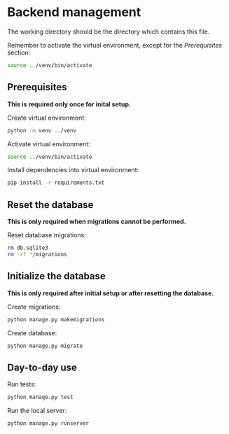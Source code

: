 # Backend management

The working directory should be the directory which contains this file.

Remember to activate the virtual environment, except for the *Prerequisites* section:
```bash
source ../venv/bin/activate
```

## Prerequisites

**This is required only once for inital setup.**

Create virtual environment:
```bash
python -m venv ../venv
```

Activate virtual environment:
```bash
source ../venv/bin/activate
```

Install dependencies into virtual environment:
```bash
pip install -r requirements.txt
```

## Reset the database

**This is only required when migrations cannot be performed.**

Reset database migrations:
```bash
rm db.sqlite3
rm -rf */migrations
```

## Initialize the database

**This is only required after initial setup or after resetting the database.**

Create migrations:

```bash
python manage.py makemigrations
```

Create database:

```bash
python manage.py migrate
```

## Day-to-day use

Run tests:

```bash
python manage.py test
```

Run the local server:
```bash
python manage.py runserver
```
